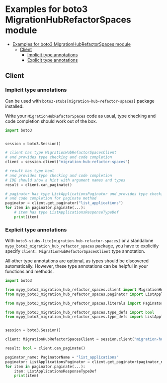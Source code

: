 <a id="examples-for-boto3-migrationhubrefactorspaces-module"></a>

# Examples for boto3 MigrationHubRefactorSpaces module

- [Examples for boto3 MigrationHubRefactorSpaces module](#examples-for-boto3-migrationhubrefactorspaces-module)
  - [Client](#client)
    - [Implicit type annotations](#implicit-type-annotations)
    - [Explicit type annotations](#explicit-type-annotations)

<a id="client"></a>

## Client

<a id="implicit-type-annotations"></a>

### Implicit type annotations

Can be used with `boto3-stubs[migration-hub-refactor-spaces]` package
installed.

Write your `MigrationHubRefactorSpaces` code as usual, type checking and code
completion should work out of the box.

```python
import boto3


session = boto3.Session()

# client has type MigrationHubRefactorSpacesClient
# and provides type checking and code completion
client = session.client("migration-hub-refactor-spaces")

# result has type bool
# and provides type checking and code completion
# IDE should show a hint with argument names and types
result = client.can_paginate()

# paginator has type ListApplicationsPaginator and provides type checking
# and code completion for paginate method
paginator = client.get_paginator("list_applications")
for item in paginator.paginate(...):
    # item has type ListApplicationsResponseTypeDef
    print(item)
```

<a id="explicit-type-annotations"></a>

### Explicit type annotations

With `boto3-stubs-lite[migration-hub-refactor-spaces]` or a standalone
`mypy_boto3_migration_hub_refactor_spaces` package, you have to explicitly
specify `client: MigrationHubRefactorSpacesClient` type annotation.

All other type annotations are optional, as types should be discovered
automatically. However, these type annotations can be helpful in your functions
and methods.

```python
import boto3

from mypy_boto3_migration_hub_refactor_spaces.client import MigrationHubRefactorSpacesClient
from mypy_boto3_migration_hub_refactor_spaces.paginator import ListApplicationsPaginator

from mypy_boto3_migration_hub_refactor_spaces.literals import PaginatorName

from mypy_boto3_migration_hub_refactor_spaces.type_defs import bool
from mypy_boto3_migration_hub_refactor_spaces.type_defs import ListApplicationsResponseTypeDef


session = boto3.Session()

client: MigrationHubRefactorSpacesClient = session.client("migration-hub-refactor-spaces")

result: bool = client.can_paginate()

paginator_name: PaginatorName = "list_applications"
paginator: ListApplicationsPaginator = client.get_paginator(paginator_name)
for item in paginator.paginate(...):
    item: ListApplicationsResponseTypeDef
    print(item)
```
